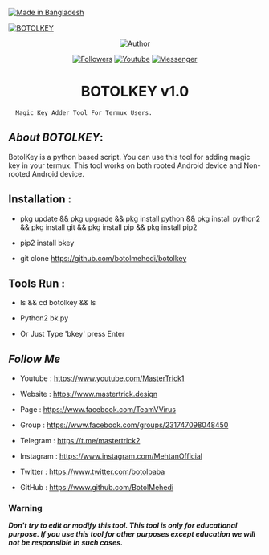 <p align="left">

<a href="#"><img title="Made in Bangladesh" src="https://img.shields.io/badge/MADE%20IN-BANGLADESH-green?colorA=%23ff0000&colorB=%23017e40&style=for-the-badge"></a>

</p>

<p align="center">

<a href="#"><img title="BOTOLKEY" src="https://user-images.githubusercontent.com/64999484/87812536-262cdf00-c882-11ea-84f5-6d39ba4360d2.jpg"></a>
<p align="center">
<a href="https://github.com/botolmehedi"><img title="Author" src="https://img.shields.io/badge/Author-Botol--Mehedi-red.svg?style=for-the-badge&logo=github"></a>
</p>
<p align="center">
<a href="https://github.com/botolmehedi/followers"><img title="Followers" src="https://img.shields.io/github/followers/botolmehedi?color=blue&style=flat-square"></a>
<a href="https://www.youtube.com/mastertrick1"><img title="Youtube" src="https://img.shields.io/badge/YOUTUBE-%40mastertrick1-red?style=flat-square&logo=youtube"></a>
<a href="https://www.facebook.com/groups/231747098048450"><img title="Messenger" src="https://img.shields.io/badge/Chat-Messenger-blue?style=flat-square&logo=messenger"></a>
</p>
<h1 align="center">BOTOLKEY v1.0</h1>

<p align="center">

      Magic Key Adder Tool For Termux Users.

</p>

## ***About BOTOLKEY***:

BotolKey is a python based script. You can use this tool for adding magic key in your termux. This tool works on both rooted Android device and Non-rooted Android device.

## Installation :

* pkg update && pkg upgrade && pkg install python && pkg install python2 && pkg install git && pkg install pip && pkg install pip2

* pip2 install bkey

* git clone https://github.com/botolmehedi/botolkey

## Tools Run :

* ls && cd botolkey && ls

* Python2 bk.py

* Or Just Type 'bkey' press Enter

## ***Follow Me***

* Youtube : https://www.youtube.com/MasterTrick1

* Website : https://www.mastertrick.design

* Page : https://www.facebook.com/TeamVVirus

* Group : https://www.facebook.com/groups/231747098048450

* Telegram : https://t.me/mastertrick2

* Instagram : https://www.instagram.com/MehtanOfficial

* Twitter : https://www.twitter.com/botolbaba

* GitHub : https://www.github.com/BotolMehedi

### Warning

***Don't try to edit or modify this tool. This tool is only for educational purpose. If you use this tool for other purposes except education we will not be responsible in such cases.***

